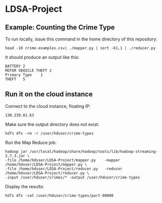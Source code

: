# LDSA-Project

## Example: Counting the Crime Type

To run locally, issue this command in the home directory of this repository:

	head -10 crime-examples.csv| ./mapper.py | sort -k1,1 | ./reducer.py

It should produce an output like this:

	BATTERY	2
	MOTOR VEHICLE THEFT	2
	Primary Type	1
	THEFT	5

## Run it on the cloud instance

Connect to the cloud instance, floating IP:

	130.239.81.63

Make sure the output directory does not exist:

	hdfs dfs -rm -r /user/hduser/crime-types

Run the Map Reduce job:

	hadoop jar /usr/local/hadoop/share/hadoop/tools/lib/hadoop-streaming-2.7.3.jar \
	-file /home/hduser/LDSA-Project/mapper.py    -mapper /home/hduser/LDSA-Project/mapper.py \
	-file /home/hduser/LDSA-Project/reducer.py   -reducer /home/hduser/LDSA-Project/reducer.py \
	-input /user/hduser/crimes/* -output /user/hduser/crime-types

Display the results:

	hdfs dfs -cat /user/hduser/crime-types/part-00000

